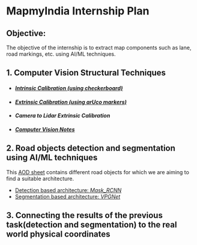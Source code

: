 # MapmyIndia Internship Plan
## Objective:
The objective of the internship is to extract map components such as lane, road markings, etc. using AI/ML techniques.

## 1. Computer Vision Structural Techniques 
 - #### [*Intrinsic Calibration (using checkerboard)*](codes/Camera%20Calibration/Checkerboard)
 - #### [*Extrinsic Calibration (using arUco markers)*](codes/Camera%20Calibration/Aruco)
 
 - #### *Camera to Lidar Extrinsic Calibration*
 - #### [*Computer Vision Notes*](codes/Camera%20Calibration/README.md)

## 2. Road objects detection and segmentation using AI/ML techniques
This [AOD sheet](docs/AOD_Attributes.xlsx) contains different road objects for which we are aiming to find a suitable architecture.
* [Detection based architecture: *Mask_RCNN*](codes/Mask_RCNN)
* [Segmentation based architecture: *VPGNet*](codes/VPGNet)

## 3. Connecting the results of the previous task(detection and segmentation) to the real world physical coordinates
